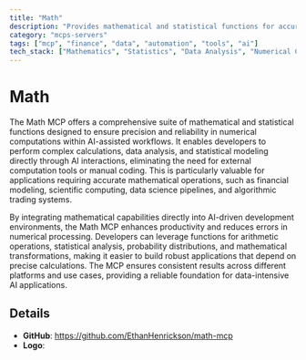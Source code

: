 ```yaml
---
title: "Math"
description: "Provides mathematical and statistical functions for accurate numerical computations in AI applications."
category: "mcps-servers"
tags: ["mcp", "finance", "data", "automation", "tools", "ai"]
tech_stack: ["Mathematics", "Statistics", "Data Analysis", "Numerical Computing"]
---
```


# Math

The Math MCP offers a comprehensive suite of mathematical and statistical functions designed to ensure precision and reliability in numerical computations within AI-assisted workflows. It enables developers to perform complex calculations, data analysis, and statistical modeling directly through AI interactions, eliminating the need for external computation tools or manual coding. This is particularly valuable for applications requiring accurate mathematical operations, such as financial modeling, scientific computing, data science pipelines, and algorithmic trading systems.

By integrating mathematical capabilities directly into AI-driven development environments, the Math MCP enhances productivity and reduces errors in numerical processing. Developers can leverage functions for arithmetic operations, statistical analysis, probability distributions, and mathematical transformations, making it easier to build robust applications that depend on precise calculations. The MCP ensures consistent results across different platforms and use cases, providing a reliable foundation for data-intensive AI applications.

## Details

- **GitHub**: https://github.com/EthanHenrickson/math-mcp
- **Logo**: 
